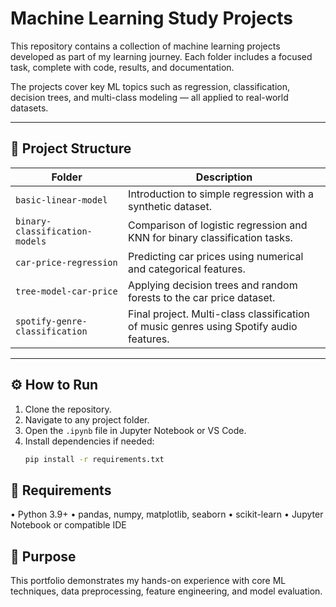 ﻿# Machine Learning Study Projects

This repository contains a collection of machine learning projects developed as part of my learning journey. Each folder includes a focused task, complete with code, results, and documentation.

The projects cover key ML topics such as regression, classification, decision trees, and multi-class modeling — all applied to real-world datasets.

---

## 📁 Project Structure

| Folder                       | Description |
|-----------------------------|-------------|
| `basic-linear-model`        | Introduction to simple regression with a synthetic dataset. |
| `binary-classification-models` | Comparison of logistic regression and KNN for binary classification tasks. |
| `car-price-regression`      | Predicting car prices using numerical and categorical features. |
| `tree-model-car-price`      | Applying decision trees and random forests to the car price dataset. |
| `spotify-genre-classification` | Final project. Multi-class classification of music genres using Spotify audio features. |

---

## ⚙️ How to Run

1. Clone the repository.
2. Navigate to any project folder.
3. Open the `.ipynb` file in Jupyter Notebook or VS Code.
4. Install dependencies if needed:
   ```bash
   pip install -r requirements.txt

## 🧰 Requirements
• Python 3.9+
• pandas, numpy, matplotlib, seaborn
• scikit-learn
• Jupyter Notebook or compatible IDE


## 🚀 Purpose
This portfolio demonstrates my hands-on experience with core ML techniques, data preprocessing, feature engineering, and model evaluation.

